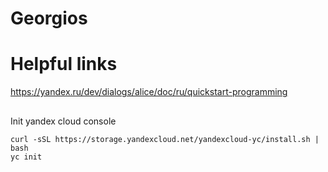 # Georgios

# Helpful links

https://yandex.ru/dev/dialogs/alice/doc/ru/quickstart-programming

##
Init yandex cloud console

```shell
curl -sSL https://storage.yandexcloud.net/yandexcloud-yc/install.sh | bash
yc init
```